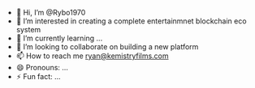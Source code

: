 - 👋 Hi, I’m @Rybo1970
- 👀 I’m interested in creating a complete entertainmnet blockchain eco system
- 🌱 I’m currently learning ...
- 💞️ I’m looking to collaborate on building a new platform 
- 📫 How to reach me ryan@kemistryfilms.com
- 😄 Pronouns: ...
- ⚡ Fun fact: ...

<!---
Rybo1970/Rybo1970 is a ✨ special ✨ repository because its `README.md` (this file) appears on your GitHub profile.
You can click the Preview link to take a look at your changes.
--->
